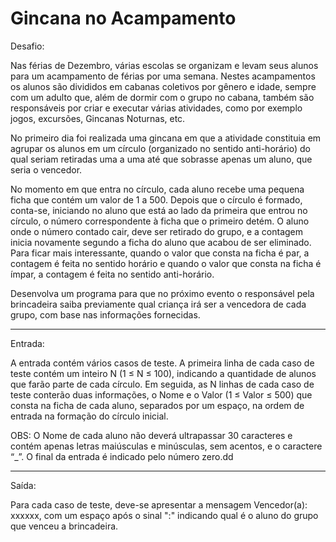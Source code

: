  # Gincana no Acampamento

Desafio:

 Nas férias de Dezembro, várias escolas se organizam e levam seus
alunos para um acampamento de férias por uma semana. Nestes acampamentos
os alunos são divididos em cabanas coletivos por gênero e idade, sempre
com um adulto que, além de dormir com o grupo no cabana, também são
responsáveis por criar e executar várias atividades, como por exemplo
jogos, excursões, Gincanas Noturnas, etc.

 No primeiro dia foi realizada uma gincana em que a atividade constituia
em agrupar os alunos em um círculo (organizado no sentido anti-horário) do
qual seriam retiradas uma a uma até que sobrasse apenas um aluno, que seria
o vencedor.

 No momento em que entra no círculo, cada aluno recebe uma pequena ficha
que contém um valor de 1 a 500. Depois que o círculo é formado, conta-se,
iniciando no aluno que está ao lado da primeira que entrou no círculo, o
número correspondente à ficha que o primeiro detém. O aluno onde o número
contado cair, deve ser retirado do grupo, e a contagem inicia novamente
segundo a ficha do aluno que acabou de ser eliminado. Para ficar mais
interessante, quando o valor que consta na ficha é par, a contagem é feita
no sentido horário e quando o valor que consta na ficha é ímpar, a contagem
é feita no sentido anti-horário.

 Desenvolva um programa para que no próximo evento o responsável pela brincadeira
saiba previamente qual criança irá ser a vencedora de cada grupo, com base nas
informações fornecidas.

---

Entrada:


 A entrada contém vários casos de teste. A primeira linha de cada caso de teste
contém um inteiro N (1 ≤ N ≤ 100), indicando a quantidade de alunos que farão parte
de cada círculo. Em seguida, as N linhas de cada caso de teste conterão duas informações,
o Nome e o Valor (1 ≤ Valor ≤ 500) que consta na ficha de cada aluno, separados por um
espaço, na ordem de entrada na formação do círculo inicial.

 OBS: O Nome de cada aluno não deverá ultrapassar 30 caracteres e contém apenas letras
maiúsculas e minúsculas, sem acentos, e o caractere “_”. O final da entrada é indicado
pelo número zero.dd

---

Saída:

 Para cada caso de teste, deve-se apresentar a mensagem Vencedor(a): xxxxxx, com um espaço
 após o sinal ":" indicando qual é o aluno do grupo que venceu a brincadeira.
